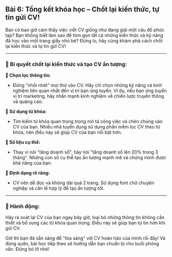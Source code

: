 ## Bài 6: Tổng kết khóa học – Chốt lại kiến thức, tự tin gửi CV!

Bạn có bao giờ cảm thấy việc viết CV giống như đang giải một câu đố phức tạp? Bạn không biết làm sao để tóm gọn tất cả những kiến thức và kỹ năng đã học vào một trang giấy nhỏ bé? Đừng lo, hãy cùng khám phá cách chốt lại kiến thức và tự tin gửi CV!

---

### 📌 Bí quyết chốt lại kiến thức và tạo CV ấn tượng:

**🔹 Chọn lọc thông tin:**
- Đừng "nhồi nhét" mọi thứ vào CV. Hãy chỉ chọn những kỹ năng và kinh nghiệm liên quan nhất đến vị trí bạn ứng tuyển. Ví dụ, nếu bạn ứng tuyển vị trí marketing, hãy nhấn mạnh kinh nghiệm về chiến lược truyền thông và quảng cáo.

**🔹 Sử dụng từ khóa:**
- Tìm kiếm từ khóa quan trọng trong mô tả công việc và chèn chúng vào CV của bạn. Nhiều nhà tuyển dụng sử dụng phần mềm lọc CV theo từ khóa, nên điều này sẽ giúp CV của bạn nổi bật hơn.

**🔹 Số liệu cụ thể:**
- Thay vì nói "tăng doanh số", hãy nói "tăng doanh số lên 20% trong 3 tháng". Những con số cụ thể tạo ấn tượng mạnh mẽ và chứng minh được khả năng của bạn.

**🔹 Định dạng rõ ràng:**
- CV nên dễ đọc và không dài quá 2 trang. Sử dụng font chữ chuyên nghiệp và căn lề hợp lý để tạo ấn tượng tốt.

---

### 🚀 Hành động:

Hãy rà soát lại CV của bạn ngay bây giờ, loại bỏ những thông tin không cần thiết và bổ sung các từ khóa quan trọng. Điều này sẽ giúp bạn tự tin hơn khi gửi CV.

Giờ thì bạn đã sẵn sàng để "tỏa sáng" với CV hoàn hảo của mình rồi đấy! Và đừng quên, bài học tiếp theo sẽ hướng dẫn bạn chuẩn bị cho buổi phỏng vấn. Đừng bỏ lỡ nhé!